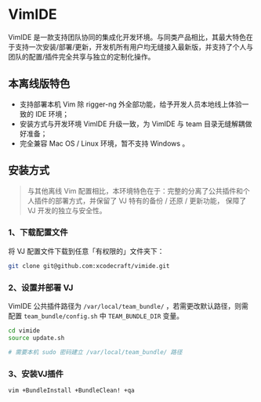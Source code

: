 # VimIDE

VimIDE 是一款支持团队协同的集成化开发环境。与同类产品相比，其最大特色在于支持一次安装/部署/更新，开发机所有用户均无缝接入最新版，并支持了个人与团队的配置/插件完全共享与独立的定制化操作。

## 本离线版特色

- 支持部署本机 Vim 除 rigger-ng 外全部功能，给予开发人员本地线上体验一致的 IDE 环境；
- 安装方式与开发环境 VimIDE 升级一致，为 VimIDE 与 team 目录无缝解耦做好准备；
- 完全兼容 Mac OS / Linux 环境，暂不支持 Windows 。

## 安装方式

> 与其他离线 Vim 配置相比，本环境特色在于：完整的分离了公共插件和个人插件的部署方式，并保留了 VJ 特有的备份 / 还原 / 更新功能， 保障了 VJ 开发的独立与安全性。


### 1、下载配置文件
将 VJ 配置文件下载到任意「有权限的」文件夹下：

```bash
git clone git@github.com:xcodecraft/vimide.git
```

### 2、设置并部署 VJ

VimIDE 公共插件路径为 `/var/local/team_bundle/` ，若需更改默认路径，则需配置 `team_bundle/config.sh` 中 `TEAM_BUNDLE_DIR` 变量。

```bash
cd vimide
source update.sh

# 需要本机 sudo 密码建立 /var/local/team_bundle/ 路径
```

### 3、安装VJ插件

```bash
vim +BundleInstall +BundleClean! +qa
```
